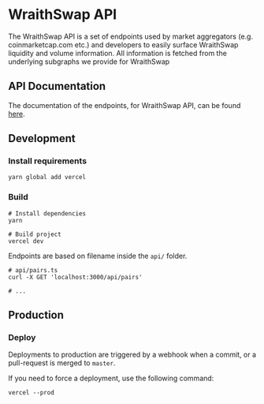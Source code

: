# WraithSwap API

The WraithSwap API is a set of endpoints used by market aggregators (e.g. coinmarketcap.com etc.) and developers to easily surface WraithSwap liquidity
and volume information. All information is fetched from the underlying subgraphs we provide for WraithSwap

## API Documentation

The documentation of the endpoints, for WraithSwap API, can be found [here](v1-documentation.md).

## Development

### Install requirements

```shell
yarn global add vercel
```

### Build

```shell
# Install dependencies
yarn

# Build project
vercel dev
```

Endpoints are based on filename inside the `api/` folder.

```shell
# api/pairs.ts
curl -X GET 'localhost:3000/api/pairs'

# ...
```

## Production

### Deploy

Deployments to production are triggered by a webhook when a commit, or a pull-request is merged to `master`.

If you need to force a deployment, use the following command:

```shell
vercel --prod
```
